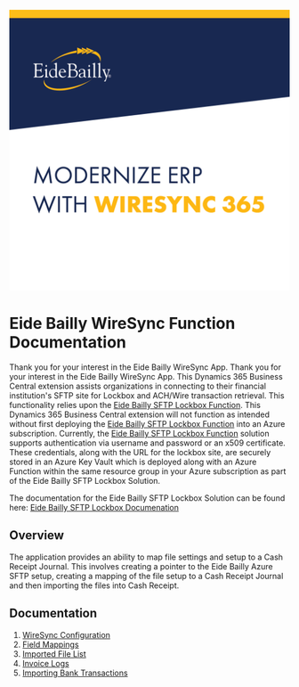 ![Eide Bailly Wire Sync App Logo](assests/WireSync_Logo.png)

# Eide Bailly WireSync Function Documentation

Thank you for your interest in the Eide Bailly WireSync App.  Thank you for your interest in the Eide Bailly WireSync App. This Dynamics 365 Business Central extension assists organizations in connecting to their financial institution's SFTP site for Lockbox and ACH/Wire transaction retrieval. This functionality relies upon the [Eide Bailly SFTP Lockbox Function](https://azuremarketplace.microsoft.com/en-us/marketplace/apps/eidebaillyllp.azure_sftp_lockbox). This Dynamics 365 Business Central extension will not function as intended without first deploying the [Eide Bailly SFTP Lockbox Function](https://azuremarketplace.microsoft.com/en-us/marketplace/apps/eidebaillyllp.azure_sftp_lockbox) into an Azure subscription. Currently, the [Eide Bailly SFTP Lockbox Function](https://azuremarketplace.microsoft.com/en-us/marketplace/apps/eidebaillyllp.azure_sftp_lockbox) solution supports authentication via username and password or an x509 certificate. These credentials, along with the URL for the lockbox site, are securely stored in an Azure Key Vault which is deployed along with an Azure Function within the same resource group in your Azure subscription as part of the Eide Bailly SFTP Lockbox Solution.

The documentation for the Eide Bailly SFTP Lockbox Solution can be found here: [Eide Bailly SFTP Lockbox Documenation](https://github.com/EideBaillyCloud/EideBaillySFTPLockboxDocumenation) 

## Overview
The application provides an ability to map file settings and setup to a Cash Receipt Journal.  This involves creating a pointer to the Eide Bailly Azure SFTP setup, creating a mapping of the file setup to a Cash Receipt Journal and then importing the files into Cash Receipt.


## Documentation

1. [WireSync Configuration](docs/wiresync-setup.md)
2. [Field Mappings](docs/wiresync-field-mappings.md)
3. [Imported File List](docs/wiresync-files.md)
4. [Invoice Logs](docs/wiresync-invoice-log.md)
5. [Importing Bank Transactions](docs/wiresync-import-transactions.md)
